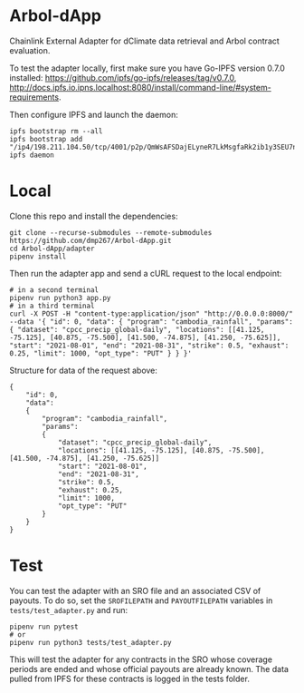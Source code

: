# Arbol-dApp

Chainlink External Adapter for dClimate data retrieval and Arbol contract evaluation.

To test the adapter locally, first make sure you have Go-IPFS version 0.7.0 installed: https://github.com/ipfs/go-ipfs/releases/tag/v0.7.0, http://docs.ipfs.io.ipns.localhost:8080/install/command-line/#system-requirements.

Then configure IPFS and launch the daemon:

```
ipfs bootstrap rm --all
ipfs bootstrap add  "/ip4/198.211.104.50/tcp/4001/p2p/QmWsAFSDajELyneR7LkMsgfaRk2ib1y3SEU7nQuXSNPsQV"
ipfs daemon
```

# Local

Clone this repo and install the dependencies:

```
git clone --recurse-submodules --remote-submodules https://github.com/dmp267/Arbol-dApp.git
cd Arbol-dApp/adapter
pipenv install
```

Then run the adapter app and send a cURL request to the local endpoint:

```
# in a second terminal
pipenv run python3 app.py
# in a third terminal
curl -X POST -H "content-type:application/json" "http://0.0.0.0:8000/" --data '{ "id": 0, "data": { "program": "cambodia_rainfall", "params": { "dataset": "cpcc_precip_global-daily", "locations": [[41.125, -75.125], [40.875, -75.500], [41.500, -74.875], [41.250, -75.625]], "start": "2021-08-01", "end": "2021-08-31", "strike": 0.5, "exhaust": 0.25, "limit": 1000, "opt_type": "PUT" } } }'
```

Structure for data of the request above:

```
{
    "id": 0,
    "data":
    {
        "program": "cambodia_rainfall",
        "params":
        {
            "dataset": "cpcc_precip_global-daily",
            "locations": [[41.125, -75.125], [40.875, -75.500], [41.500, -74.875], [41.250, -75.625]]
            "start": "2021-08-01",
            "end": "2021-08-31",
            "strike": 0.5,
            "exhaust": 0.25,
            "limit": 1000,
            "opt_type": "PUT"
        }
    }
}
```

# Test

You can test the adapter with an SRO file and an associated CSV of payouts. To do
so, set the `SROFILEPATH` and `PAYOUTFILEPATH` variables in
`tests/test_adapter.py` and run:

```
pipenv run pytest
# or
pipenv run python3 tests/test_adapter.py
```

This will test the adapter for any contracts in the SRO whose coverage periods are
ended and whose official payouts are already known. The data pulled from IPFS for
these contracts is logged in the tests folder.
